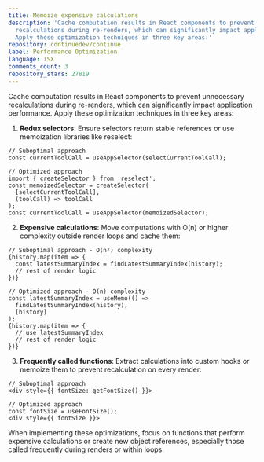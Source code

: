 ```yaml
---
title: Memoize expensive calculations
description: 'Cache computation results in React components to prevent unnecessary
  recalculations during re-renders, which can significantly impact application performance.
  Apply these optimization techniques in three key areas:'
repository: continuedev/continue
label: Performance Optimization
language: TSX
comments_count: 3
repository_stars: 27819
---
```


Cache computation results in React components to prevent unnecessary recalculations during re-renders, which can significantly impact application performance. Apply these optimization techniques in three key areas:

1. **Redux selectors**: Ensure selectors return stable references or use memoization libraries like reselect:
```tsx
// Suboptimal approach
const currentToolCall = useAppSelector(selectCurrentToolCall);

// Optimized approach
import { createSelector } from 'reselect';
const memoizedSelector = createSelector(
  [selectCurrentToolCall],
  (toolCall) => toolCall
);
const currentToolCall = useAppSelector(memoizedSelector);
```

2. **Expensive calculations**: Move computations with O(n) or higher complexity outside render loops and cache them:
```tsx
// Suboptimal approach - O(n²) complexity
{history.map(item => {
  const latestSummaryIndex = findLatestSummaryIndex(history);
  // rest of render logic
})}

// Optimized approach - O(n) complexity
const latestSummaryIndex = useMemo(() => 
  findLatestSummaryIndex(history), 
  [history]
);
{history.map(item => {
  // use latestSummaryIndex
  // rest of render logic
})}
```

3. **Frequently called functions**: Extract calculations into custom hooks or memoize them to prevent recalculation on every render:
```tsx
// Suboptimal approach
<div style={{ fontSize: getFontSize() }}>

// Optimized approach
const fontSize = useFontSize();
<div style={{ fontSize }}>
```

When implementing these optimizations, focus on functions that perform expensive calculations or create new object references, especially those called frequently during renders or within loops.